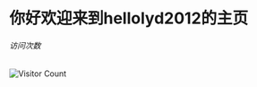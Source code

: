 # 你好欢迎来到hellolyd2012的主页

###### 访问次数
![Visitor Count](https://profile-counter.glitch.me/hellolyd2012/count.svg)
